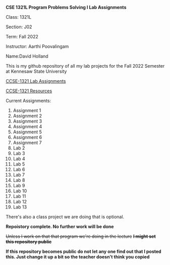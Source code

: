 **CSE 1321L Program Problems Solving I Lab Assignments**

Class: 1321L

Section: J02

Term: Fall 2022

Instructor: Aarthi Poovalingam

Name:David Holland

This is my github repository of all my lab projects 
for the Fall 2022 Semester at Kennesaw State University

[CCSE-1321 Lab Assignments](https://ccse.kennesaw.edu/fye/labs_and_assignments.php)

[CCSE-1321 Resources](https://ccse.kennesaw.edu/fye/resources.php)

Current Assignments:
1. Assignment 1
2. Assignment 2
3. Assignment 3
4. Assignment 4
5. Assignment 5
6. Assignment 6
7. Assignment 7
8. Lab 2
9. Lab 3
10. Lab 4
11. Lab 5
12. Lab 6
13. Lab 7
14. Lab 8
15. Lab 9
16. Lab 10
17. Lab 11
18. Lab 12
19. Lab 13

There's also a class project we are doing that is optional.

**Repoistory complete. No further work will be done**

~~Unless I work on that that program we're doing in the lecture~~
**~~I might set this repository public~~**

**If this repository becomes public do not 
let any one find out that I posted this. 
Just change it up a bit so the teacher doesn't think you copied**
